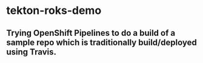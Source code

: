 # tekton-roks-demo

## Trying OpenShift Pipelines to do a build of a sample repo which is traditionally build/deployed using Travis.
